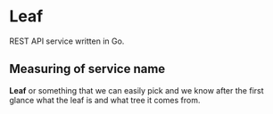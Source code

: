 # Leaf
REST API service written in Go.

## Measuring of service name
**Leaf** or something that we can easily pick and we know after the first glance what the leaf is and what tree it comes from.